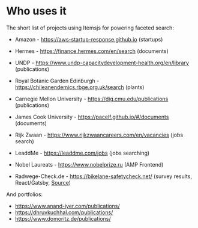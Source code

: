 # Who uses it

The short list of projects using Itemsjs for powering faceted search:

- Amazon - https://aws-startup-response.github.io (startups)

- Hermes - https://finance.hermes.com/en/search (documents)

- UNDP - https://www.undp-capacitydevelopment-health.org/en/library (publications)

- Royal Botanic Garden Edinburgh - https://chileanendemics.rbge.org.uk/search (plants) 

- Carnegie Mellon University - https://dig.cmu.edu/publications (publications)

- James Cook University - https://pacelf.github.io/#/documents (documents)

- Rijk Zwaan - https://www.rijkzwaancareers.com/en/vacancies (jobs search)

- LeaddMe - https://leaddme.com/jobs (jobs searching)

- Nobel Laureats - https://www.nobelprize.ru (AMP Frontend)

- Radwege-Check.de - https://bikelane-safetycheck.net/ (survey results, React/Gatsby, [Source](https://github.com/FixMyBerlin/fixmy.safetycheck))

And portfolios:

- https://www.anand-iyer.com/publications/
- https://dhruvkuchhal.com/publications/
- https://www.domoritz.de/publications/
